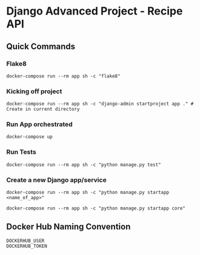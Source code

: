 # Django Advanced Project - Recipe API 

## Quick Commands
### Flake8
```shell
docker-compose run --rm app sh -c "flake8"
```

### Kicking off project
```shell
docker-compose run --rm app sh -c "django-admin startproject app ." # Create in current directory
```

### Run App orchestrated
```shell
docker-compose up
```

### Run Tests
```shell
docker-compose run --rm app sh -c "python manage.py test"
```

### Create a new Django app/service
```shell
docker-compose run --rm app sh -c "python manage.py startapp <name_of_app>"
```
```shell
docker-compose run --rm app sh -c "python manage.py startapp core"
```

## Docker Hub Naming Convention
```shell
DOCKERHUB_USER
DOCKERHUB_TOKEN
```




